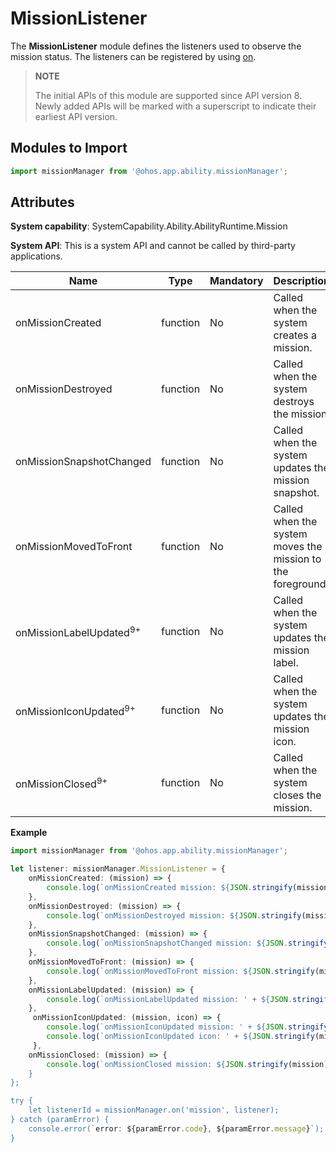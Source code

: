 # MissionListener

The **MissionListener** module defines the listeners used to observe the mission status. The listeners can be registered by using [on](js-apis-app-ability-missionManager.md#missionmanageron).

> **NOTE**
> 
> The initial APIs of this module are supported since API version 8. Newly added APIs will be marked with a superscript to indicate their earliest API version.

## Modules to Import

```ts
import missionManager from '@ohos.app.ability.missionManager';
```

## Attributes

**System capability**: SystemCapability.Ability.AbilityRuntime.Mission

**System API**: This is a system API and cannot be called by third-party applications.

| Name       | Type                | Mandatory| Description                                                        |
| ----------- | -------- | ---- | ------------------------------------------------------------ |
| onMissionCreated    | function               | No  | Called when the system creates a mission.                               |
| onMissionDestroyed   | function               | No  | Called when the system destroys the mission.|
| onMissionSnapshotChanged   | function               | No  | Called when the system updates the mission snapshot.|
| onMissionMovedToFront   | function               | No  | Called when the system moves the mission to the foreground.|
| onMissionLabelUpdated<sup>9+</sup>   | function               | No  | Called when the system updates the mission label.|
| onMissionIconUpdated<sup>9+</sup>   | function               | No  | Called when the system updates the mission icon.|
| onMissionClosed<sup>9+</sup>   | function               | No  | Called when the system closes the mission.|

**Example**
```ts
import missionManager from '@ohos.app.ability.missionManager';

let listener: missionManager.MissionListener = {
    onMissionCreated: (mission) => {
        console.log(`onMissionCreated mission: ${JSON.stringify(mission)}`);
    },
    onMissionDestroyed: (mission) => {
        console.log(`onMissionDestroyed mission: ${JSON.stringify(mission)}`);
    },
    onMissionSnapshotChanged: (mission) => {
        console.log(`onMissionSnapshotChanged mission: ${JSON.stringify(mission)}`);
    },
    onMissionMovedToFront: (mission) => {
        console.log(`onMissionMovedToFront mission: ${JSON.stringify(mission)}`);
    },
    onMissionLabelUpdated: (mission) => {
        console.log(`onMissionLabelUpdated mission: ' + ${JSON.stringify(mission)}`);
    },
     onMissionIconUpdated: (mission, icon) => {
        console.log(`onMissionIconUpdated mission: ' + ${JSON.stringify(mission)}`);
        console.log(`onMissionIconUpdated icon: ' + ${JSON.stringify(mission)}`);
     },
    onMissionClosed: (mission) => {
        console.log(`onMissionClosed mission: ${JSON.stringify(mission)}');
    }
};

try {
    let listenerId = missionManager.on('mission', listener);
} catch (paramError) {
    console.error(`error: ${paramError.code}, ${paramError.message}`);
}
```
